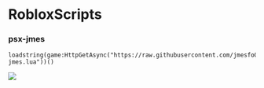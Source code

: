 # RobloxScripts

### psx-jmes

```
loadstring(game:HttpGetAsync("https://raw.githubusercontent.com/jmesfo0/RobloxScripts/main/psx-jmes.lua"))()
```
![](https://scriptblox.com/images/script_10321372166-1667732450507.jpg)
